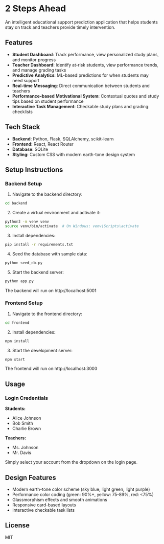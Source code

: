 # 2 Steps Ahead

An intelligent educational support prediction application that helps students stay on track and teachers provide timely intervention.

## Features

- **Student Dashboard**: Track performance, view personalized study plans, and monitor progress
- **Teacher Dashboard**: Identify at-risk students, view performance trends, and manage grading tasks
- **Predictive Analytics**: ML-based predictions for when students may need support
- **Real-time Messaging**: Direct communication between students and teachers
- **Performance-based Motivational System**: Contextual quotes and study tips based on student performance
- **Interactive Task Management**: Checkable study plans and grading checklists

## Tech Stack

- **Backend**: Python, Flask, SQLAlchemy, scikit-learn
- **Frontend**: React, React Router
- **Database**: SQLite
- **Styling**: Custom CSS with modern earth-tone design system

## Setup Instructions

### Backend Setup

1. Navigate to the backend directory:
```bash
cd backend
```

2. Create a virtual environment and activate it:
```bash
python3 -m venv venv
source venv/bin/activate  # On Windows: venv\Scripts\activate
```

3. Install dependencies:
```bash
pip install -r requirements.txt
```

4. Seed the database with sample data:
```bash
python seed_db.py
```

5. Start the backend server:
```bash
python app.py
```

The backend will run on http://localhost:5001

### Frontend Setup

1. Navigate to the frontend directory:
```bash
cd frontend
```

2. Install dependencies:
```bash
npm install
```

3. Start the development server:
```bash
npm start
```

The frontend will run on http://localhost:3000

## Usage

### Login Credentials

**Students:**
- Alice Johnson
- Bob Smith
- Charlie Brown

**Teachers:**
- Ms. Johnson
- Mr. Davis

Simply select your account from the dropdown on the login page.

## Design Features

- Modern earth-tone color scheme (sky blue, light green, light purple)
- Performance color coding (green: 90%+, yellow: 75-89%, red: <75%)
- Glassmorphism effects and smooth animations
- Responsive card-based layouts
- Interactive checkable task lists

## License

MIT